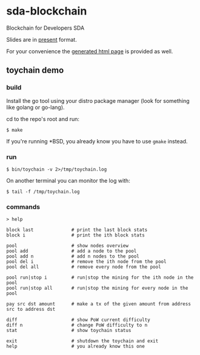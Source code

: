 # sda-blockchain
Blockchain for Developers SDA

Slides are in [present](https://godoc.org/golang.org/x/tools/present) format.

For your convenience the [generated html page](https://skillbill.github.io/sda-blockchain/slides.html) is provided as well.

## toychain demo

### build
Install the go tool using your distro package manager (look for something like golang or go-lang).

cd to the repo's root and run:
```
$ make 
```
If you're running *BSD, you already know you have to use `gmake` instead.
### run
```
$ bin/toychain -v 2>/tmp/toychain.log
```
On another terminal you can monitor the log with:
```
$ tail -f /tmp/toychain.log
```
### commands
```
> help

block last              # print the last block stats
block i                 # print the ith block stats

pool                    # show nodes overview
pool add                # add a node to the pool
pool add n              # add n nodes to the pool
pool del i              # remove the ith node from the pool
pool del all            # remove every node from the pool

pool run|stop i         # run|stop the mining for the ith node in the pool
pool run|stop all       # run|stop the mining for every node in the pool

pay src dst amount      # make a tx of the given amount from address src to address dst

diff                    # show PoW current difficulty
diff n                  # change PoW difficulty to n
stat                    # show toychain status

exit                    # shutdown the toychain and exit
help                    # you already know this one

```
